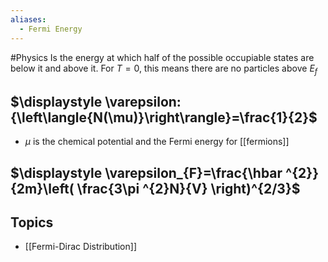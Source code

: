 ```yaml
---
aliases:
  - Fermi Energy
---
```

#Physics 
Is the energy at which half of the possible occupiable states are below it and above it. For $\displaystyle T=0$, this means there are no particles above $\displaystyle E_{f}$
## $\displaystyle \varepsilon:{\left\langle{N(\mu)}\right\rangle}=\frac{1}{2}$
* $\displaystyle \mu$ is the chemical potential and the Fermi energy for [[fermions]]
## $\displaystyle \varepsilon_{F}=\frac{\hbar ^{2}}{2m}\left( \frac{3\pi ^{2}N}{V} \right)^{2/3}$
## Topics
* [[Fermi-Dirac Distribution]]